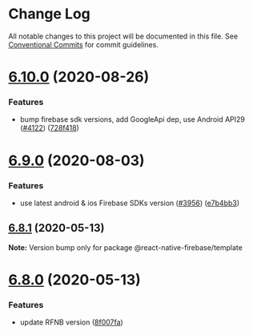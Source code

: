 # Change Log

All notable changes to this project will be documented in this file.
See [Conventional Commits](https://conventionalcommits.org) for commit guidelines.

# [6.10.0](https://github.com/invertase/react-native-firebase/compare/@react-native-firebase/template@6.9.0...@react-native-firebase/template@6.10.0) (2020-08-26)

### Features

- bump firebase sdk versions, add GoogleApi dep, use Android API29 ([#4122](https://github.com/invertase/react-native-firebase/issues/4122)) ([728f418](https://github.com/invertase/react-native-firebase/commit/728f41863832d21230c6eb1f55385284fef03c09))

# [6.9.0](https://github.com/invertase/react-native-firebase/compare/@react-native-firebase/template@6.8.1...@react-native-firebase/template@6.9.0) (2020-08-03)

### Features

- use latest android & ios Firebase SDKs version ([#3956](https://github.com/invertase/react-native-firebase/issues/3956)) ([e7b4bb3](https://github.com/invertase/react-native-firebase/commit/e7b4bb31b05985c044b1f01625a43e364bb653ef))

## [6.8.1](https://github.com/invertase/react-native-firebase/compare/@react-native-firebase/template@6.8.0...@react-native-firebase/template@6.8.1) (2020-05-13)

**Note:** Version bump only for package @react-native-firebase/template

# [6.8.0](https://github.com/invertase/react-native-firebase/compare/@react-native-firebase/template@6.8.0...@react-native-firebase/template@6.8.0) (2020-05-13)

### Features

- update RFNB version ([8f007fa](https://github.com/invertase/react-native-firebase/commit/8f007fa97aa8025520098a234118a15293eb1c55))
